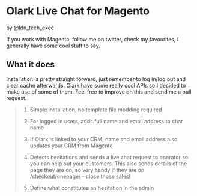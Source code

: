 Olark Live Chat for Magento
====================
by @ldn_tech_exec


If you work with Magento, follow me on twitter, check my favourites, I generally have some cool stuff to say.

What it does
---------------------

Installation is pretty straight forward, just remember to log in/log out and clear cache afterwards. Olark have some really cool APIs so I decided to make use of some of them. Feel free to improve on this and send me a pull request.


> 1. Simple installation, no template file modding required
> 
> 2. For logged in users, adds full name and email address to chat name
>
> 3. If Olark is linked to your CRM, name and email address also updates your CRM from Magento
>
> 4. Detects hesitations and sends a live chat request to operator so you can help out your customers. This also sends details of the page they are on, so very handy if they are on /checkout/onepage/ - close those sales!
>
> 5. Define what constitutes an hesitation in the admin
